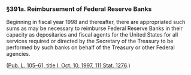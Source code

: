 ### §391a. Reimbursement of Federal Reserve Banks ###

Beginning in fiscal year 1998 and thereafter, there are appropriated such sums as may be necessary to reimburse Federal Reserve Banks in their capacity as depositaries and fiscal agents for the United States for all services required or directed by the Secretary of the Treasury to be performed by such banks on behalf of the Treasury or other Federal agencies.

([Pub. L. 105–61, title I, Oct. 10, 1997, 111 Stat. 1276](/statviewer.htm?volume=111&page=1276).)